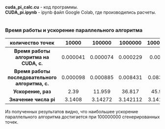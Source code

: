 **cuda_pi_calc.cu** - код программы.<br/>
**CUDA_pi.ipynb** - ipynb файл Google Colab, где производились расчеты.<br/>
<br/>

### Время работы и ускорение параллельного алгоритма
| количество точек | 10000 |  100000 | 1000000 | 10000000 | 100000000 |
|:----:|:----:|:----:|:----:|:----:|:----:|
|**Время работы <br /> алгоритма на CUDA, с.**| 0.000041 | 0.000074 | 0.000229 | 0.00182 | 0.01794 |
|**Время работы <br /> последовательного алгоритма, с.**| 0.000098 | 0.000885 | 0.008431 | 0.083601 | 0.827941 |
|**Ускорение, раз**| 2.39 | 11.959 | 36.817 | 45.935 | 46.15 |
|**Значение числа pi**| 3.1408 | 3.14272 | 3.142112 | 3.141928 | 3.141745 |

Из полученных результатов видно, что наибольшее ускорение параллельного алгоритма достигается при 100000000 сгенерированных точек. 
